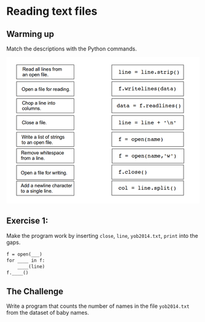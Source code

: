 
# Reading text files

## Warming up

Match the descriptions with the Python commands.

![file exercise](../exercises/files.png)

## Exercise 1:

Make the program work by inserting `close`, `line`, `yob2014.txt`, `print` into the gaps.

    f = open(___)
    for ____ in f:
        ____(line)
    f.____()

## The Challenge

Write a program that counts the number of names in the file `yob2014.txt` from the dataset of baby names.

